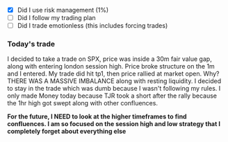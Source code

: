 - [x] Did I use risk management (1%)
- [ ] Did I follow my trading plan
- [ ] Did I trade emotionless (this includes forcing trades)

### Today's trade
I decided to take a trade on SPX, price was inside a 30m fair value gap, along with entering london session high. Price broke structure on the 1m and I entered. My trade did hit tp1, then price rallied at market open. Why? THERE WAS A MASSIVE IMBALANCE along with resting liquidity. I decided to stay in the trade which was dumb because I wasn't following my rules. I only made Money today because TJR took a short after the rally because the 1hr high got swept along with other confluences. 

**For the future, I NEED to look at the higher timeframes to find confluences. I am so focused on the session high and low strategy that I completely forget about everything else**


